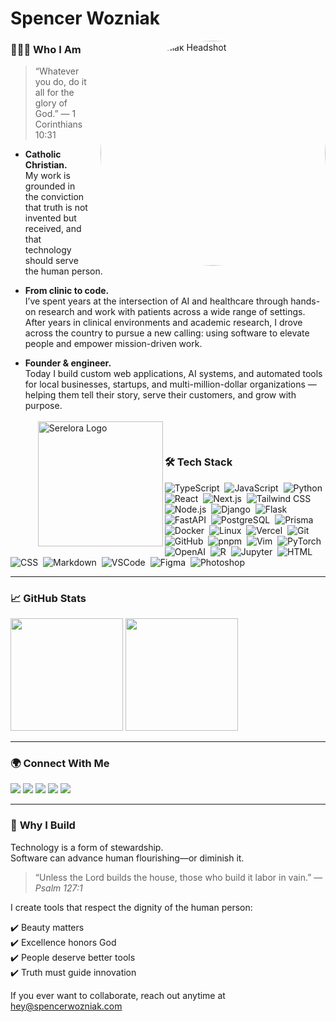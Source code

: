 # **Spencer Wozniak**

<img alt="Spencer Wozniak Headshot"
     src="https://www.spencerwozniak.com/_next/image?url=%2Fheadshot-transparent.png&w=1920&q=75"
     width="360" align="right"
     style="border-radius: 100%; margin-left: 20px;"/>

### 👨🏻‍💻 **Who I Am**

> “Whatever you do, do it all for the glory of God.” — 1 Corinthians 10:31

- **Catholic Christian.**  
  My work is grounded in the conviction that truth is not invented but received, and that technology should serve the human person.

- **From clinic to code.**  
  I’ve spent years at the intersection of AI and healthcare through hands-on research and work with patients across a wide range of settings. After years in clinical environments and academic research, I drove across the country to pursue a new calling: using software to elevate people and empower mission-driven work.

- **Founder & engineer.**  
  Today I build custom web applications, AI systems, and automated tools for local businesses, startups, and multi-million-dollar organizations — helping them tell their story, serve their customers, and grow with purpose.
  <br/><br/>
  <a href="https://www.serelora.com" target="_blank">
  <img
    alt="Serelora Logo"
    src="https://www.serelora.com/serelora-font-white.png"
    width="200"
    align="left"
    style="margin-left: 20px;"
  />
</a>
<br/>

### 🛠 **Tech Stack**

![TypeScript](https://img.shields.io/badge/-TypeScript-05122A?style=flat&logo=typescript)&nbsp;
![JavaScript](https://img.shields.io/badge/-JavaScript-05122A?style=flat&logo=javascript)&nbsp;
![Python](https://img.shields.io/badge/-Python-05122A?style=flat&logo=python)&nbsp;
![React](https://img.shields.io/badge/-React-05122A?style=flat&logo=react)&nbsp;
![Next.js](https://img.shields.io/badge/-Next.js-05122A?style=flat&logo=next.js)&nbsp;
![Tailwind CSS](https://img.shields.io/badge/-Tailwind%20CSS-05122A?style=flat&logo=tailwindcss)&nbsp;
![Node.js](https://img.shields.io/badge/-Node.js-05122A?style=flat&logo=node.js)&nbsp;
![Django](https://img.shields.io/badge/-Django-05122A?style=flat&logo=django&logoColor=092E20)&nbsp;
![Flask](https://img.shields.io/badge/-Flask-05122A?style=flat&logo=flask)&nbsp;
![FastAPI](https://img.shields.io/badge/-FastAPI-05122A?style=flat&logo=fastapi)&nbsp;
![PostgreSQL](https://img.shields.io/badge/-PostgreSQL-05122A?style=flat&logo=postgresql)&nbsp;
![Prisma](https://img.shields.io/badge/-Prisma-05122A?style=flat&logo=prisma)&nbsp;
![Docker](https://img.shields.io/badge/-Docker-05122A?style=flat&logo=docker)&nbsp;
![Linux](https://img.shields.io/badge/-Linux-05122A?style=flat&logo=linux)&nbsp;
![Vercel](https://img.shields.io/badge/-Vercel-05122A?style=flat&logo=vercel)&nbsp;
![Git](https://img.shields.io/badge/-Git-05122A?style=flat&logo=git)&nbsp;
![GitHub](https://img.shields.io/badge/-GitHub-05122A?style=flat&logo=github)&nbsp;
![pnpm](https://img.shields.io/badge/-pnpm-05122A?style=flat&logo=pnpm)&nbsp;
![Vim](https://img.shields.io/badge/-Vim-05122A?style=flat&logo=vim)&nbsp;
![PyTorch](https://img.shields.io/badge/-PyTorch-05122A?style=flat&logo=pytorch)&nbsp;
![OpenAI](https://img.shields.io/badge/-OpenAI-05122A?style=flat&logo=openai)&nbsp;
![R](https://img.shields.io/badge/-R-05122A?style=flat&logo=r&logoColor=276DC3)&nbsp;
![Jupyter](https://img.shields.io/badge/-Jupyter-05122A?style=flat&logo=jupyter)&nbsp;
![HTML](https://img.shields.io/badge/-HTML-05122A?style=flat&logo=html5)&nbsp;
![CSS](https://img.shields.io/badge/-CSS-05122A?style=flat&logo=css3&logoColor=1572B6)&nbsp;
![Markdown](https://img.shields.io/badge/-Markdown-05122A?style=flat&logo=markdown)&nbsp;
![VSCode](https://img.shields.io/badge/-Visual%20Studio%20Code-05122A?style=flat&logo=visual-studio-code&logoColor=007ACC)&nbsp;
![Figma](https://img.shields.io/badge/-Figma-05122A?style=flat&logo=figma)&nbsp;
![Photoshop](https://img.shields.io/badge/-Photoshop-05122A?style=flat&logo=adobephotoshop)&nbsp;

---

### 📈 **GitHub Stats**

<p align="left">
  <img height="180em" src="https://github-readme-stats-eight-theta.vercel.app/api?username=spencerwozniak&show_icons=true&theme=algolia&include_all_commits=true&count_private=true"/>
  <img height="180em" src="https://github-readme-stats-eight-theta.vercel.app/api/top-langs/?username=spencerwozniak&layout=compact&langs_count=8&theme=algolia"/>
</p>

---

### 🌍 **Connect With Me**

<p align="left">
<a href="mailto:hey@spencerwozniak.com"><img src="https://img.shields.io/badge/-hey@spencerwozniak.com-D14836?style=flat&logo=gmail&logoColor=white"/></a>
<a href="https://www.spencerwozniak.com/" target="_blank" rel="noreferrer"><img src="https://img.shields.io/badge/-spencerwozniak.com-2C5282?style=flat"/></a>
<a href="https://www.serelora.com/" target="_blank" rel="noreferrer"><img src="https://img.shields.io/badge/-serelora.com-DAA520?style=flat"/></a>
<a href="https://www.linkedin.com/in/spencerwozniak/" target="_blank" rel="noreferrer"><img src="https://img.shields.io/badge/-LinkedIn-0077B5?style=flat&logo=linkedin&logoColor=white"/></a>
<a href="https://scholar.google.com/citations?user=vBp7kzAAAAAJ&hl=en" target="_blank" rel="noreferrer"><img src="https://img.shields.io/badge/-Google%20Scholar-4285F4?style=flat&logo=google-scholar&logoColor=white"/></a>
</p>

---

### 🙏 **Why I Build**

Technology is a form of stewardship.  
Software can advance human flourishing—or diminish it.

> “Unless the Lord builds the house, those who build it labor in vain.” — *Psalm 127:1*

I create tools that respect the dignity of the human person:

✔️ Beauty matters  
✔️ Excellence honors God  
✔️ People deserve better tools  
✔️ Truth must guide innovation

If you ever want to collaborate, reach out anytime at [hey@spencerwozniak.com](mailto:hey@spencerwozniak.com)

